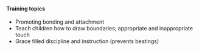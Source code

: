 #### Training topics

- Promoting bonding and attachment
- Teach children how to draw boundaries; appropriate and inappropriate touch
- Grace filled discipline and instruction (prevents beatings)